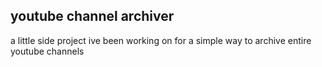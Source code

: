 ## youtube channel archiver

a little side project ive been working on for a simple way to archive entire youtube channels
